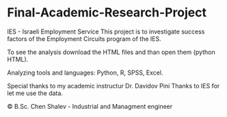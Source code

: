 # Final-Academic-Research-Project

IES - Israeli Employment Service
This project is to investigate success factors of the Employment Circuits program of the IES.

To see the analysis download the HTML files and than open them (python HTML).

Analyzing tools and languages:
Python, R, SPSS, Excel.

Special thanks to my academic instructur Dr. Davidov Pini
Thanks to IES for let me use the data.

© B.Sc. Chen Shalev - Industrial and Managment engineer

